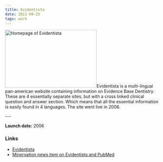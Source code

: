 ```yaml
---
title: Evidentista
date: 2011-09-25
tags: work
---
```

<p><img src="/assets/images/evi.png" alt="Homepage of Evidentista" width="300" height="189">Evidentista is a multi-lingual pan-american website containing information on Evidence Base Dentistry. These are 4 essentially separate sites, but with a cross linked clinical question and answer section. Which means that all the essential information is easily found in 4 languages. The site went live in 2006.</p>
---

<p><strong>Launch date:</strong> 2006</p>
<h3>Links</h3>
<ul>
<li><a href="http://www.evidentista.org/">Evidentista</a></li>
<li><a href="http://www.minervation.com/30-different-ways-to-search-pubmed-/">Minervation news item on Evidentista and PubMed</a></li>
</ul>